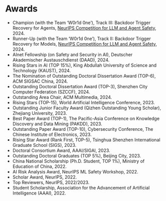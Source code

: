 

# Awards
- Champion (with the Team ‘W0r1d 0ne’), Track III: Backdoor Trigger Recovery for Agents, [NeurIPS Competition for LLM and Agent Safety](https://www.llmagentsafetycomp24.com/leaderboards/), 2024.
- Runner-Up (with the Team ‘W0r1d 0ne’), Track II: Backdoor Trigger Recovery for Models, [NeurIPS Competition for LLM and Agent Safety](https://www.llmagentsafetycomp24.com/leaderboards/), 2024.
- AInet Fellowship (on Safety and Security in AI), Deutscher Akademischer Austauschdienst (DAAD), 2024.
- Rising Stars in AI (TOP 15%), King Abdullah University of Science and Technology (KAUST), 2024.
- The Nomination of Outstanding Doctoral Dissertation Award (TOP-6), ACM SIGSAC China, 2024.
- Outstanding Doctoral Dissertation Award (TOP-3), Shenzhen City Computer Federation (SZCCF), 2024.
- Outstanding Area Chair, ACM Multimedia, 2024.
- Rising Stars (TOP-15), World Artificial Intelligence Conference, 2023.
- Outstanding Junior Faculty Award (Qizhen Outstanding Young Scholar), Zhejiang University, 2023.
- Best Paper Award (TOP-1), The Pacific-Asia Conference on Knowledge Discovery and Data Mining (PAKDD), 2023.
- Outstanding Paper Award (TOP-10), Cybersecurity Conference, The Chinese Institute of Electronics, 2023.
- Rising Star Award (Rank First, TOP-5), Tsinghua Shenzhen International Graduate School (SIGS), 2023.
- Doctoral Consortium Award, AAAI/SIGAI, 2023.
- Outstanding Doctoral Graduates (TOP 5%), Beijing City, 2023.
- China National Scholarship (Ph.D. Student, TOP 1%), Ministry of Education of China, 2022.
- AI Risk Analysis Award, NeurIPS ML Safety Workshop, 2022.
- Scholar Award, NeurIPS, 2022.
- Top Reviewers, NeurIPS, 2022/2023.
- Student Scholarship, Association for the Advancement of Artificial Intelligence (AAAI), 2022.
